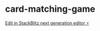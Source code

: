 # card-matching-game

[Edit in StackBlitz next generation editor ⚡️](https://stackblitz.com/~/github.com/knossos1345/card-matching-game)